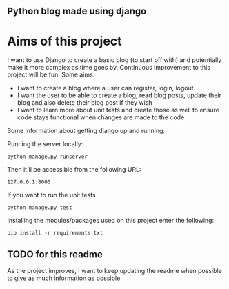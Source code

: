 ## Python blog made using django

# Aims of this project
I want to use Django to create a basic blog (to start off with) and potentially make it more complex as time goes by. Continuous improvement to this project will be fun.
Some aims:
* I want to create a blog where a user can register, login, logout.
* I want the user to be able to create a blog, read blog posts, update their blog and also delete their blog post if they wish
* I want to learn more about unit tests and create those as well to ensure code stays functional when changes are made to the code

Some information about getting django up and running:

Running the server locally:
```commandline
python manage.py runserver
```
Then it'll be accessible from the following URL:
```commandline
127.0.0.1:8000
```
If you want to run the unit tests

```commandline
python manage.py test
```

Installing the modules/packages used on this project enter the following:
```commandline
pip install -r requirements.txt
```

## TODO for this readme
As the project improves, I want to keep updating the readme when possible to give as much information as possible